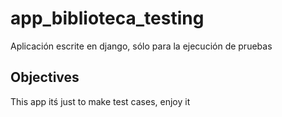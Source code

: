 # app_biblioteca_testing
Aplicación escrite en django, sólo  para la ejecución de pruebas

## Objectives
This app itś just to make test cases, enjoy it
